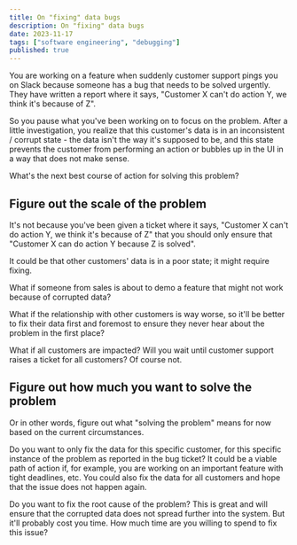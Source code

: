 ```yaml
---
title: On "fixing" data bugs
description: On "fixing" data bugs
date: 2023-11-17
tags: ["software engineering", "debugging"]
published: true
---
```


You are working on a feature when suddenly customer support pings you on Slack because someone has a bug that needs to be solved urgently. They have written a report where it says, "Customer X can't do action Y, we think it's because of Z".

So you pause what you've been working on to focus on the problem. After a little investigation, you realize that this customer's data is in an inconsistent / corrupt state - the data isn't the way it's supposed to be, and this state prevents the customer from performing an action or bubbles up in the UI in a way that does not make sense.

What's the next best course of action for solving this problem?

## Figure out the scale of the problem

It's not because you've been given a ticket where it says, "Customer X can't do action Y, we think it's because of Z" that you should only ensure that "Customer X can do action Y because Z is solved".

It could be that other customers' data is in a poor state; it might require fixing.

What if someone from sales is about to demo a feature that might not work because of corrupted data?

What if the relationship with other customers is way worse, so it'll be better to fix their data first and foremost to ensure they never hear about the problem in the first place?

What if all customers are impacted? Will you wait until customer support raises a ticket for all customers? Of course not.

## Figure out how much you want to solve the problem

Or in other words, figure out what "solving the problem" means for now based on the current circumstances.

Do you want to only fix the data for this specific customer, for this specific instance of the problem as reported in the bug ticket? It could be a viable path of action if, for example, you are working on an important feature with tight deadlines, etc. You could also fix the data for all customers and hope that the issue does not happen again.

Do you want to fix the root cause of the problem? This is great and will ensure that the corrupted data does not spread further into the system. But it'll probably cost you time. How much time are you willing to spend to fix this issue?
